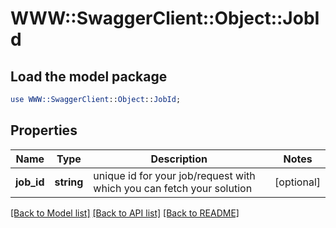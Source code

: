 # WWW::SwaggerClient::Object::JobId

## Load the model package
```perl
use WWW::SwaggerClient::Object::JobId;
```

## Properties
Name | Type | Description | Notes
------------ | ------------- | ------------- | -------------
**job_id** | **string** | unique id for your job/request with which you can fetch your solution | [optional] 

[[Back to Model list]](../README.md#documentation-for-models) [[Back to API list]](../README.md#documentation-for-api-endpoints) [[Back to README]](../README.md)


